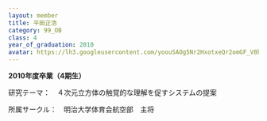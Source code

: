 ```yaml
---
layout: member
title: 平田正浩
category: 99_OB
class: 4
year_of_graduation: 2010
avatar: https://lh3.googleusercontent.com/yoouSAOg5Nr2HxotxeQr2omGF_V8h-RpX0yNkeJw641cSEK4ncF_ya4mtnh13MF3zqhx-1YiMw5ulCa5yCSFuTy_mPgnk21c5DgaSDIUikMBL0rrTwNR5wNiZSme6AFzr7tXg7JHius6Ql31EIjVIrC4GwdG57Hi-FZgf5crq1ZpTK8rhEMH3gFi5XcVOckPONchr7hwfV3mixsbkzpy-gj5-39PRLWC-6x0WPKEB89n9bAeuuRLvVMm3Zs3VjFscnx_dNg3NcW3Y-gZ444gFEVh4eucmyy18vv9DMAY2h8te0gTOsYTIDJnxtclx8zdd26gTketUoCRtE6GvT7kithYiR5NyJGnT1clgSJb5M034JX2xICe8xo5doCNGpYpPeI4IQZ5HLXr6rVVFi-R3Cu_ZcbvJ0DXIuuOkYJLhV7qlQoOMYRCfF6jXUkjg5nQ8x_Z9_6HBa32I_S36xTr8IvH4kzodbF8JhbtN-xsImd1Xf7ZwREVBBhoGmyKzGXHRN_tr4q38GPdWaF8BV1Uj3Psm9Lv1PFNL11Gfd7_l9nxCF5HVYVpFSxdR8f362-PN6uiwnsAOm8Qhw15OaVjq5PkAofE0YAzQ75MuiTH9IFBdz3-dpV0FP7xoG12qq-h6xzhxMCy56LgyR31g1lsrvLAPq_87F_9Ue8U=p-s300
---
```

**2010年度卒業（4期生）**

研究テーマ：　４次元立方体の触覚的な理解を促すシステムの提案

所属サークル：　明治大学体育会航空部　主将
